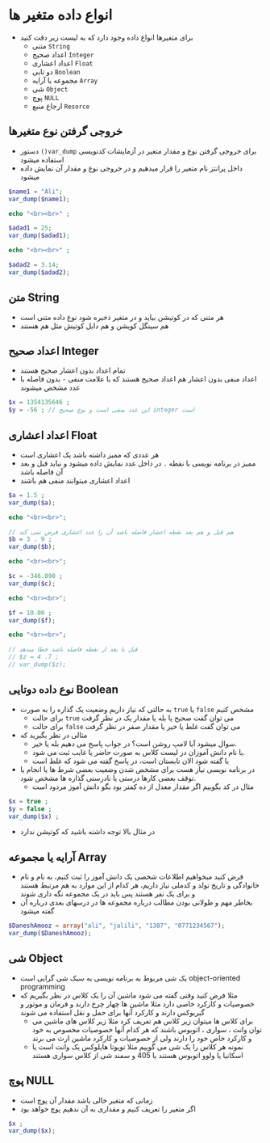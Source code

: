 # انواع داده متغیر ها

- برای متغیرها انواع داده وجود دارد که به لیست زیر دقت کنید
  - متنی `String`
  - اعداد صحیح `Integer`
  - اعداد اعشاری `Float`
  - دو تایی `Boolean`
  - مجموعه یا آرایه `Array`
  - شی `Object`
  - پوچ `NULL`
  - ارجاع منبع `Resorce`

## خروجی گرفتن نوع متغیرها

- دستور `()var_dump` برای خروجی گرفتن نوع و مقدار متغیر در آزمایشات کدنویسی استفاده میشود
- داخل پرانتز نام متغیر را قرار میدهیم و در خروجی نوع و مقدار آن نمایش داده میشود

```php
$name1 = "Ali";
var_dump($name1);

echo "<br><br>" ;

$adad1 = 25;
var_dump($adad1);

echo "<br><br>" ;

$adad2 = 3.14;
var_dump($adad2);
```

## متن String

- هر متنی که در کوتیشن بیاید و در متغیر ذخیره شود نوع داده متنی است
- هم سینگل کویشن و هم دابل کوتیش مثل هم هستند

## اعداد صحیح Integer

- تمام اعداد بدون اعشار صحیح هستند
- اعداد منفی بدون اعشار هم اعداد صحیح هستند که با علامت منفی `-` بدون فاصله با عدد مشخص میشوند

```php
$x = 1354135646 ;
$y = -56 ; // این عدد منفی است و نوع صحیح integer است
```

## اعداد اعشاری Float

- هر عددی که ممیز داشته باشد یک اعشاری است
- ممیز در برنامه نویسی با نقطه `.` در داخل عدد نمایش داده میشود و نباید قبل و بعد آن فاصله باشد
- اعداد اعشاری میتوانند منفی هم باشند

```php
$a = 1.5 ;
var_dump($a);

echo "<br><br>";

// هم قبل و هم بعد نقطه اعشار فاصله باشد آن را عدد اعشاری فرض نمی کند
$b = 3 . 9 ;
var_dump($b);

echo "<br><br>";

$c = -346.890 ;
var_dump($c);

echo "<br><br>";

$f = 10.00 ;
var_dump($f);

echo "<br><br>";

// قبل یا بعد از نقطه فاصله باشد خطا میدهد
// $z = 4 .7 ;
// var_dump($z);
```

## نوع داده دوتایی Boolean

- به حالتی که نیاز داریم وضعیت یک گذاره را به صورت `true` یا `false` مشخص کنیم
  - برای حالت `true` می توان گفت صحیح یا بله یا مقدار یک در نظر گرفت
  - برای حالت `false` می توان گفت غلط یا خیر یا مقدار صفر در نظر گرفت
- مثالی در نظر بگیرید که
  - سوال میشود آیا لامپ روشن است؟ در جواب پاسخ می دهیم بله یا خیر.
  - یا نام دانش آموزان در لیست کلاس به صورت حاضر یا غایب ثبت می شود.
  - یا گفته شود الان تابستان است، در پاسخ گفته می شود که غلط است
- در برنامه نویسی نیاز هست برای مشخص شدن وضعیت بعضی شرط ها یا انجام یا توقف بعضی کارها درستی یا نادرستی گذاره ها مشخص شود.
  - مثال در کد بگوییم اگر مقدار معدل از ده کمتر بود بگو دانش آموز مردود است

```php
$x = true ;
$y = false ;
var_dump($x) ;
```

- در مثال بالا توجه داشته باشید که کوتیشن ندارد

## آرایه یا مجموعه Array

- فرض کنید میخواهیم اطلاعات شخصی یک دانش آموز را ثبت کنیم، به نام و نام خانوادگی و تاریخ تولد و کدملی نیاز داریم، هر کدام از این موارد به هم مرتبط هستند و برای یک نفر هستند پس باید در یک مجموعه نگه داری شوند
- بخاطر مهم و طولانی بودن مطالب درباره مجموعه ها در درسهای بعدی درباره آن گفته میشود

```php
$DaneshAmooz = array("ali", "jalili", "1387", "0771234567");
var_dump($DaneshAmooz);
```

## شی Object

- یک شی مربوط به برنامه نویسی به سبک شی گرایی است object-oriented programming
- مثلا فرض کنید وقتی گفته می شود ماشین آن را یک کلاس در نظر بگیریم که خصوصیات و کارکرد خاصی دارد مثلا ماشین ها چهار چرخ دارند و فرمان و موتور و گیربوکس دارند و کارکرد آنها برای حمل و نقل استفاده می شوند
  - برای کلاس ها میتوان زیر کلاس هم تعریف کرد مثلا زیر کلاس های ماشین می توان وانت ، سواری ، اتوبوس باشند که هر کدام آنها خصوصیات مخصوص به خود و کارکرد خاص خود را دارند ولی از خصوصیات و کارکرد ماشین ارث می برند
  - نمونه هر کلاس را یک شی می گوییم مثلا تویوتا هایلوکس یک وانت است یا اسکانیا یا ولوو اتوبوس هستند یا 405 و سمند  شی از کلاس سواری هستند

## پوچ NULL

- زمانی که متغیر خالی باشد مقدار آن پوچ است
- اگر متغیر را تعریف کنیم و مقداری به آن ندهیم پوچ خواهد بود

```php
$x ;
var_dump($x);
```

